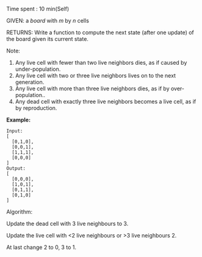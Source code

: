 Time spent : 10 min(Self)

GIVEN: a *board* with *m* by *n* cells

RETURNS: Write a function to compute the next state (after one update) of the board given its current state.

Note: 

1. Any live cell with fewer than two live neighbors dies, as if caused by under-population.
2. Any live cell with two or three live neighbors lives on to the next generation.
3. Any live cell with more than three live neighbors dies, as if by over-population..
4. Any dead cell with exactly three live neighbors becomes a live cell, as if by reproduction.

**Example:**

```
Input: 
[
  [0,1,0],
  [0,0,1],
  [1,1,1],
  [0,0,0]
]
Output: 
[
  [0,0,0],
  [1,0,1],
  [0,1,1],
  [0,1,0]
]
```

Algorithm:

Update the dead cell with 3 live neighbours to 3.

Update the live cell with <2 live neighbours or >3 live neighbours 2.

At last change 2 to 0, 3 to 1.